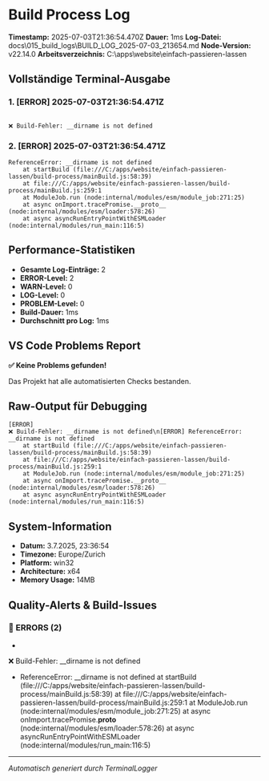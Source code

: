# Build Process Log

**Timestamp:** 2025-07-03T21:36:54.470Z
**Dauer:** 1ms
**Log-Datei:** docs\015_build_logs\BUILD_LOG_2025-07-03_213654.md
**Node-Version:** v22.14.0
**Arbeitsverzeichnis:** C:\apps\website\einfach-passieren-lassen

## Vollständige Terminal-Ausgabe

### 1. [ERROR] 2025-07-03T21:36:54.471Z

```

❌ Build-Fehler: __dirname is not defined
```

### 2. [ERROR] 2025-07-03T21:36:54.471Z

```
ReferenceError: __dirname is not defined
    at startBuild (file:///C:/apps/website/einfach-passieren-lassen/build-process/mainBuild.js:58:39)
    at file:///C:/apps/website/einfach-passieren-lassen/build-process/mainBuild.js:259:1
    at ModuleJob.run (node:internal/modules/esm/module_job:271:25)
    at async onImport.tracePromise.__proto__ (node:internal/modules/esm/loader:578:26)
    at async asyncRunEntryPointWithESMLoader (node:internal/modules/run_main:116:5)
```

## Performance-Statistiken

- **Gesamte Log-Einträge:** 2
- **ERROR-Level:** 2
- **WARN-Level:** 0
- **LOG-Level:** 0
- **PROBLEM-Level:** 0
- **Build-Dauer:** 1ms
- **Durchschnitt pro Log:** 1ms

## VS Code Problems Report

**✅ Keine Problems gefunden!**

Das Projekt hat alle automatisierten Checks bestanden.


## Raw-Output für Debugging

```
[ERROR] 
❌ Build-Fehler: __dirname is not defined\n[ERROR] ReferenceError: __dirname is not defined
    at startBuild (file:///C:/apps/website/einfach-passieren-lassen/build-process/mainBuild.js:58:39)
    at file:///C:/apps/website/einfach-passieren-lassen/build-process/mainBuild.js:259:1
    at ModuleJob.run (node:internal/modules/esm/module_job:271:25)
    at async onImport.tracePromise.__proto__ (node:internal/modules/esm/loader:578:26)
    at async asyncRunEntryPointWithESMLoader (node:internal/modules/run_main:116:5)
```

## System-Information

- **Datum:** 3.7.2025, 23:36:54
- **Timezone:** Europe/Zurich
- **Platform:** win32
- **Architecture:** x64
- **Memory Usage:** 14MB

## Quality-Alerts & Build-Issues

### 🚨 ERRORS (2)

- 
❌ Build-Fehler: __dirname is not defined
- ReferenceError: __dirname is not defined
    at startBuild (file:///C:/apps/website/einfach-passieren-lassen/build-process/mainBuild.js:58:39)
    at file:///C:/apps/website/einfach-passieren-lassen/build-process/mainBuild.js:259:1
    at ModuleJob.run (node:internal/modules/esm/module_job:271:25)
    at async onImport.tracePromise.__proto__ (node:internal/modules/esm/loader:578:26)
    at async asyncRunEntryPointWithESMLoader (node:internal/modules/run_main:116:5)



---
*Automatisch generiert durch TerminalLogger*
